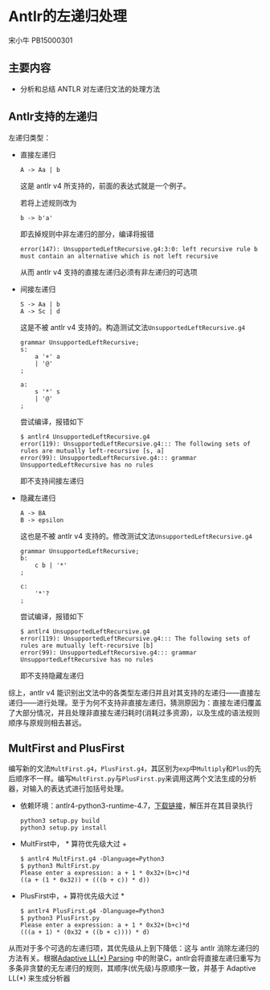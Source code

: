 # Antlr的左递归处理

宋小牛 PB15000301

## 主要内容

* 分析和总结 ANTLR 对左递归文法的处理方法

## Antlr支持的左递归

左递归类型：

* 直接左递归

  ```
  A -> Aa | b
  ```
  这是 antlr v4 所支持的，前面的表达式就是一个例子。

  若将上述规则改为

  ```
  b -> b'a'
  ```

  即去掉规则中非左递归的部分，编译将报错

  ```shell
  error(147): UnsupportedLeftRecursive.g4:3:0: left recursive rule b must contain an alternative which is not left recursive
  ```

  从而 antlr v4 支持的直接左递归必须有非左递归的可选项

* 间接左递归

  ```
  S -> Aa | b
  A -> Sc | d
  ```
  这是不被 antlr v4 支持的。构造测试文法`UnsupportedLeftRecursive.g4`

  ```
  grammar UnsupportedLeftRecursive;
  s:
      a '+' a 
      | '@'
  ;

  a:
      s '*' s 
      | '@'
  ;
  ```

  尝试编译，报错如下

  ```shell
  $ antlr4 UnsupportedLeftRecursive.g4 
  error(119): UnsupportedLeftRecursive.g4::: The following sets of rules are mutually left-recursive [s, a]
  error(99): UnsupportedLeftRecursive.g4::: grammar UnsupportedLeftRecursive has no rules
  ```

  即不支持间接左递归

* 隐藏左递归

  ```
  A -> BA
  B -> epsilon
  ```
  这也是不被 antlr v4 支持的。修改测试文法`UnsupportedLeftRecursive.g4`

  ```
  grammar UnsupportedLeftRecursive;
  b:
      c b | '*'
  ;

  c:
      '*'?
  ;
  ```

  尝试编译，报错如下

  ```shell
  $ antlr4 UnsupportedLeftRecursive.g4 
  error(119): UnsupportedLeftRecursive.g4::: The following sets of rules are mutually left-recursive [b]
  error(99): UnsupportedLeftRecursive.g4::: grammar UnsupportedLeftRecursive has no rules
  ```

  即不支持隐藏左递归


综上，antlr v4 能识别出文法中的各类型左递归并且对其支持的左递归——直接左递归——进行处理。至于为何不支持非直接左递归，猜测原因为：直接左递归覆盖了大部分情况，并且处理非直接左递归耗时(消耗过多资源)，以及生成的语法规则顺序与原规则相去甚远。

## MultFirst and PlusFirst

编写新的文法`MultFirst.g4`，`PlusFirst.g4`，其区别为`exp`中`Multiply`和`Plus`的先后顺序不一样。编写`MultFirst.py`与`PlusFirst.py`来调用这两个文法生成的分析器，对输入的表达式进行加括号处理。

* 依赖环境：antlr4-python3-runtime-4.7，[下载链接](https://pypi.python.org/pypi/antlr4-python3-runtime/)，解压并在其目录执行

  ```shell
  python3 setup.py build
  python3 setup.py install
  ```


* MultFirst中， * 算符优先级大过 + 

  ```shell
  $ antlr4 MultFirst.g4 -Dlanguage=Python3
  $ python3 MultFirst.py 
  Please enter a expression: a + 1 * 0x32+(b+c)*d 
  ((a + (1 * 0x32)) + (((b + c)) * d))
  ```

* PlusFirst中，+ 算符优先级大过 * 

  ```shell
  $ antlr4 PlusFirst.g4 -Dlanguage=Python3
  $ python3 PlusFirst.py 
  Please enter a expression: a + 1 * 0x32+(b+c)*d 
  (((a + 1) * (0x32 + ((b + c)))) * d)
  ```

从而对于多个可选的左递归项，其优先级从上到下降低：这与 antlr 消除左递归的方法有关。根据[Adaptive LL(*) Parsing](https://pdfs.semanticscholar.org/e21c/6ac4b9332d599547b7670c33ce8d6bdc1966.pdf) 中的附录C，antlr会将直接左递归重写为多条非贪婪的无左递归的规则，其顺序(优先级)与原顺序一致，并基于 Adaptive LL(*) 来生成分析器